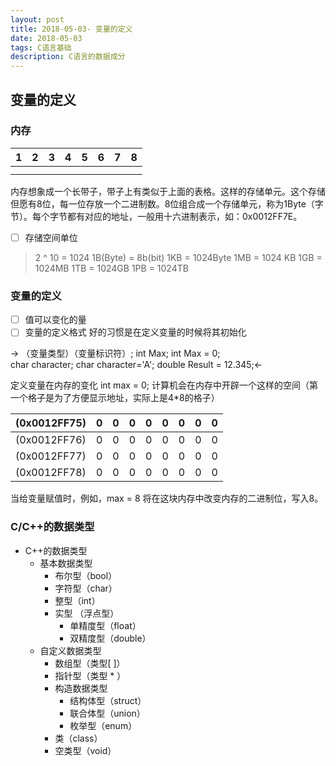 ```yaml
---
layout: post
title: 2018-05-03- 变量的定义
date: 2018-05-03
tags: C语言基础
description: C语言的数据成分
---
```


## 变量的定义

### 内存

|    1 | 2    |3     |4     |5     |6     |7     |8     |
| --- | --- | --- | --- | --- | --- | --- | --- |
|     |     |     |     |     |     |     |     |
|     |     |     |     |     |     |     |     |    
内存想象成一个长带子，带子上有类似于上面的表格。这样的存储单元。这个存储但愿有8位，每一位存放一个二进制数。8位组合成一个存储单元，称为1Byte（字节）。每个字节都有对应的地址，一般用十六进制表示，如：0x0012FF7E。


- [ ] 存储空间单位

> 2 ^ 10 = 1024
> 1B(Byte) = 8b(bit)
> 1KB = 1024Byte
> 1MB = 1024 KB
> 1GB = 1024MB
> 1TB = 1024GB
> 1PB = 1024TB


### 变量的定义
- [ ] 值可以变化的量
- [ ] 变量的定义格式
好的习惯是在定义变量的时候将其初始化

-> （变量类型）（变量标识符）;
int                 Max;
int                 Max = 0;     
char              character;
char              character='A';
double          Result = 12.345;<-

定义变量在内存的变化
int max = 0;
计算机会在内存中开辟一个这样的空间（第一个格子是为了方便显示地址，实际上是4*8的格子）

|(0x0012FF75)|0     |0     |0     | 0    | 0    |0     |0     |0     |
|---| --- | --- | --- | --- | --- | --- | --- | --- |
|(0x0012FF76)|0     | 0    |0     |0     |0     |0     |0     |0     |
|(0x0012FF77)|0     |0     | 0    |0     |0     |0     | 0    |0     |
|(0x0012FF78)|0     |0     |0     |0     |0     |0     |0     | 0    |

当给变量赋值时，例如，max = 8 将在这块内存中改变内存的二进制位，写入8。

### C/C++的数据类型

 - C++的数据类型
	 - 基本数据类型
		 - 布尔型（bool）
		 - 字符型（char）
		 - 整型（int）
		 - 实型 （浮点型）
			 - 单精度型（float）
			 - 双精度型（double）
	 - 自定义数据类型 
		 - 数组型（类型[ ]）
		 - 指针型（类型 * ）
		 - 构造数据类型
			 - 结构体型（struct） 
			 - 联合体型（union）
			 - 枚举型（enum）
		 - 类（class）
		 - 空类型（void） 

